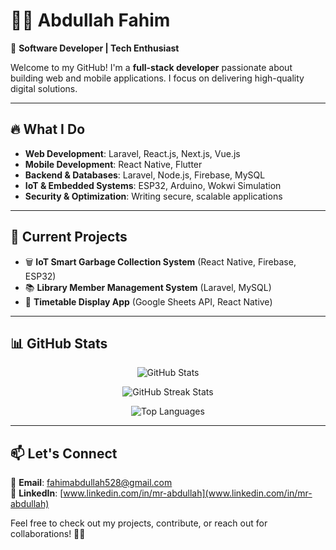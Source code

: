 # 👨‍💻 Abdullah Fahim  

🚀 **Software Developer | Tech Enthusiast**  

Welcome to my GitHub! I'm a **full-stack developer** passionate about building web and mobile applications. I focus on delivering high-quality digital solutions.  

---

## 🔥 What I Do  

- **Web Development**: Laravel, React.js, Next.js, Vue.js  
- **Mobile Development**: React Native, Flutter  
- **Backend & Databases**: Laravel, Node.js, Firebase, MySQL  
- **IoT & Embedded Systems**: ESP32, Arduino, Wokwi Simulation  
- **Security & Optimization**: Writing secure, scalable applications  

---

## 🚀 Current Projects  

- 🗑 **IoT Smart Garbage Collection System** (React Native, Firebase, ESP32)  
- 📚 **Library Member Management System** (Laravel, MySQL)  
- 📅 **Timetable Display App** (Google Sheets API, React Native)  

---

## 📊 GitHub Stats  

<p align="center">
  <img src="https://github-readme-stats.vercel.app/api?username=your-github-username&show_icons=true&theme=radical" alt="GitHub Stats" />
</p>

<p align="center">
  <img src="https://github-readme-streak-stats.herokuapp.com/?user=your-github-username&theme=radical" alt="GitHub Streak Stats" />
</p>

<p align="center">
  <img src="https://github-readme-stats.vercel.app/api/top-langs/?username=your-github-username&layout=compact&theme=radical" alt="Top Languages" />
</p>

---

## 📫 Let's Connect  

📧 **Email**: fahimabdullah528@gmail.com  
💼 **LinkedIn**: [www.linkedin.com/in/mr-abdullah](www.linkedin.com/in/mr-abdullah)  

Feel free to check out my projects, contribute, or reach out for collaborations! 🚀✨  
